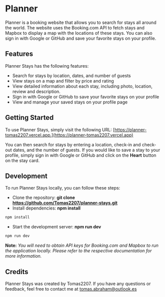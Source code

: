 # Planner

Planner is a booking website that allows you to search for stays all around the world. The website uses the Booking.com API to fetch stays and Mapbox to display a map with the locations of these stays. You can also sign in with Google or GitHub and save your favorite stays on your profile.

## Features

Planner Stays has the following features:

- Search for stays by location, dates, and number of guests
- View stays on a map and filter by price and rating
- View detailed information about each stay, including photo, location, review and description.
- Sign in with Google or GitHub to save your favorite stays on your profile
- View and manage your saved stays on your profile page

## Getting Started

To use Planner Stays, simply visit the following URL: [https://planner-tomas2207.vercel.app.](https://planner-tomas2207.vercel.app)

You can then search for stays by entering a location, check-in and check-out dates, and the number of guests. If you would like to save a stay to your profile, simply sign in with Google or GitHub and click on the **Heart** button on the stay card.

## Development

To run Planner Stays locally, you can follow these steps:

- Clone the repository: **git clone https://github.com/Tomas2207/planner-stays.git**
- Install dependencies: **npm install**

```bash
npm install
```

- Start the development server: **npm run dev**

```bash
npm run dev
```

**Note:** _You will need to obtain API keys for Booking.com and Mapbox to run the application locally. Please refer to the respective documentation for more information._

## Credits

Planner Stays was created by Tomas2207. If you have any questions or feedback, feel free to contact me at [tomas.abraham@outlook.es](mailto:tomas.abraham@outlook.es)
